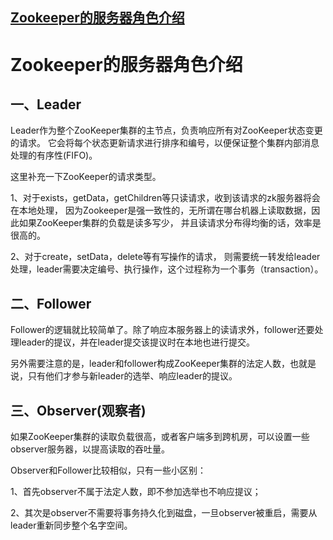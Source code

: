 ## [Zookeeper的服务器角色介绍](https://www.jianshu.com/p/5795a9b3f06e)

# Zookeeper的服务器角色介绍

## 一、Leader
Leader作为整个ZooKeeper集群的主节点，负责响应所有对ZooKeeper状态变更的请求。
它会将每个状态更新请求进行排序和编号，以便保证整个集群内部消息处理的有序性(FIFO)。

这里补充一下ZooKeeper的请求类型。

1、对于exists，getData，getChildren等只读请求，收到该请求的zk服务器将会在本地处理，
因为Zookeeper是强一致性的，无所谓在哪台机器上读取数据，因此如果ZooKeeper集群的负载是读多写少，
并且读请求分布得均衡的话，效率是很高的。

2、对于create，setData，delete等有写操作的请求，
则需要统一转发给leader处理，leader需要决定编号、执行操作，这个过程称为一个事务（transaction）。

## 二、Follower
Follower的逻辑就比较简单了。除了响应本服务器上的读请求外，follower还要处理leader的提议，并在leader提交该提议时在本地也进行提交。

另外需要注意的是，leader和follower构成ZooKeeper集群的法定人数，也就是说，只有他们才参与新leader的选举、响应leader的提议。

## 三、Observer(观察者)
如果ZooKeeper集群的读取负载很高，或者客户端多到跨机房，可以设置一些observer服务器，以提高读取的吞吐量。

Observer和Follower比较相似，只有一些小区别：

1、首先observer不属于法定人数，即不参加选举也不响应提议；

2、其次是observer不需要将事务持久化到磁盘，一旦observer被重启，需要从leader重新同步整个名字空间。